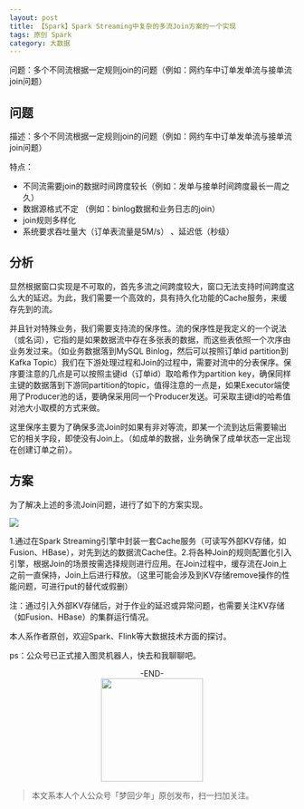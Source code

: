 ```yaml
---
layout: post
title: 【Spark】Spark Streaming中复杂的多流Join方案的一个实现
tags: 原创 Spark
category: 大数据
---
```


问题：多个不同流根据一定规则join的问题（例如：网约车中订单发单流与接单流join问题）

## 问题

描述：多个不同流根据一定规则join的问题（例如：网约车中订单发单流与接单流join问题）

特点：
- 不同流需要join的数据时间跨度较长（例如：发单与接单时间跨度最长一周之久）
- 数据源格式不定 （例如：binlog数据和业务日志的join）
- join规则多样化
- 系统要求吞吐量大（订单表流量是5M/s） 、延迟低（秒级）

## 分析

显然根据窗口实现是不可取的，首先多流之间跨度较大，窗口无法支持时间跨度这么大的延迟。为此，我们需要一个高效的，具有持久化功能的Cache服务，来缓存先到的流。

并且针对特殊业务，我们需要支持流的保序性。流的保序性是我定义的一个说法（或名词），它指的是如果数据流中存在多张表的数据，而这些表依照一个次序由业务发过来。（如业务数据落到MySQL Binlog，然后可以按照订单id partition到Kafka Topic）我们在下游处理过程和Join的过程中，需要对流中的分表保序。保序要注意的几点是可以按照主键id（订单id）取哈希作为partition key，确保同样主键的数据落到下游同partition的topic，值得注意的一点是，如果Executor端使用了Producer池的话，要确保采用同一个Producer发送。可采取主键id的哈希值对池大小取模的方式来做。

这里保序主要为了确保多流Join时如果有非对等流，即某一个流到达后需要输出它的相关字段，即使没有Join上。（如成单的数据，业务确保了成单状态一定出现在创建订单之前）。

## 方案

为了解决上述的多流Join问题，进行了如下的方案实现。

![](https://raw.githubusercontent.com/chucheng92/DevUtil/master/github/join.png)

1.通过在Spark Streaming引擎中封装一套Cache服务（可读写外部KV存储，如Fusion、HBase），对先到达的数据流Cache住。2.将各种Join的规则配置化引入引擎，根据Join的场景按需选择规则进行应用。在Join过程中，缓存流在Join上之前一直保持，Join上后进行释放。（这里可能会涉及到KV存储remove操作的性能问题，可进行put的替代或假删）

注：通过引入外部KV存储后，对于作业的延迟或异常问题，也需要关注KV存储（如Fusion、HBase）的集群运行情况。

本人系作者原创，欢迎Spark、Flink等大数据技术方面的探讨。

ps：公众号已正式接入图灵机器人，快去和我聊聊吧。

<center>-END-</center>

<div align="center">
<img src="https://chucheng92.github.io/assets/img/qrcode.png" width="180" height="182" />
</div>

> 本文系本人个人公众号「梦回少年」原创发布，扫一扫加关注。